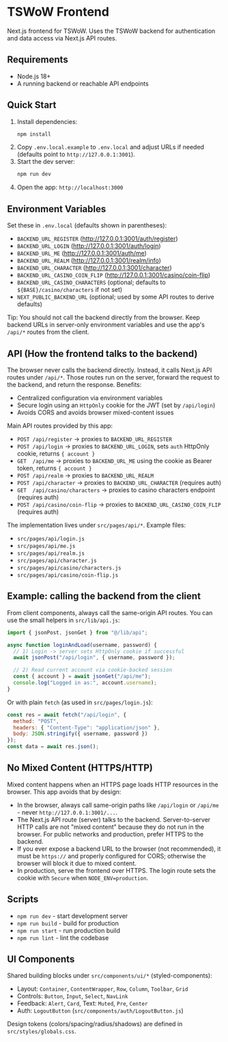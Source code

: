 # TSWoW Frontend

Next.js frontend for TSWoW. Uses the TSWoW backend for authentication and data access via Next.js API routes.

## Requirements

- Node.js 18+
- A running backend or reachable API endpoints

## Quick Start

1. Install dependencies:
   ```bash
   npm install
   ```
2. Copy `.env.local.example` to `.env.local` and adjust URLs if needed (defaults point to `http://127.0.0.1:3001`).
3. Start the dev server:
   ```bash
   npm run dev
   ```
4. Open the app: `http://localhost:3000`

## Environment Variables

Set these in `.env.local` (defaults shown in parentheses):

- `BACKEND_URL_REGISTER` (http://127.0.0.1:3001/auth/register)
- `BACKEND_URL_LOGIN` (http://127.0.0.1:3001/auth/login)
- `BACKEND_URL_ME` (http://127.0.0.1:3001/auth/me)
- `BACKEND_URL_REALM` (http://127.0.0.1:3001/realm/info)
- `BACKEND_URL_CHARACTER` (http://127.0.0.1:3001/character)
- `BACKEND_URL_CASINO_COIN_FLIP` (http://127.0.0.1:3001/casino/coin-flip)
- `BACKEND_URL_CASINO_CHARACTERS` (optional; defaults to `${BASE}/casino/characters` if not set)
- `NEXT_PUBLIC_BACKEND_URL` (optional; used by some API routes to derive defaults)

Tip: You should not call the backend directly from the browser. Keep backend URLs in server-only environment variables and use the app's `/api/*` routes from the client.

## API (How the frontend talks to the backend)

The browser never calls the backend directly. Instead, it calls Next.js API routes under `/api/*`. Those routes run on the server, forward the request to the backend, and return the response. Benefits:

- Centralized configuration via environment variables
- Secure login using an `HttpOnly` cookie for the JWT (set by `/api/login`)
- Avoids CORS and avoids browser mixed-content issues

Main API routes provided by this app:

- `POST /api/register` -> proxies to `BACKEND_URL_REGISTER`
- `POST /api/login` -> proxies to `BACKEND_URL_LOGIN`, sets `auth` HttpOnly cookie, returns `{ account }`
- `GET  /api/me` -> proxies to `BACKEND_URL_ME` using the cookie as Bearer token, returns `{ account }`
- `POST /api/realm` -> proxies to `BACKEND_URL_REALM`
- `POST /api/character` -> proxies to `BACKEND_URL_CHARACTER` (requires auth)
- `GET  /api/casino/characters` -> proxies to casino characters endpoint (requires auth)
- `POST /api/casino/coin-flip` -> proxies to `BACKEND_URL_CASINO_COIN_FLIP` (requires auth)

The implementation lives under `src/pages/api/*`. Example files:

- `src/pages/api/login.js`
- `src/pages/api/me.js`
- `src/pages/api/realm.js`
- `src/pages/api/character.js`
- `src/pages/api/casino/characters.js`
- `src/pages/api/casino/coin-flip.js`

## Example: calling the backend from the client

From client components, always call the same-origin API routes. You can use the small helpers in `src/lib/api.js`:

```js
import { jsonPost, jsonGet } from "@/lib/api";

async function loginAndLoad(username, password) {
  // 1) Login -> server sets HttpOnly cookie if successful
  await jsonPost("/api/login", { username, password });

  // 2) Read current account via cookie-backed session
  const { account } = await jsonGet("/api/me");
  console.log("Logged in as:", account.username);
}
```

Or with plain `fetch` (as used in `src/pages/login.js`):

```js
const res = await fetch("/api/login", {
  method: "POST",
  headers: { "Content-Type": "application/json" },
  body: JSON.stringify({ username, password })
});
const data = await res.json();
```

## No Mixed Content (HTTPS/HTTP)

Mixed content happens when an HTTPS page loads HTTP resources in the browser. This app avoids that by design:

- In the browser, always call same-origin paths like `/api/login` or `/api/me` - never `http://127.0.0.1:3001/...`.
- The Next.js API route (server) talks to the backend. Server-to-server HTTP calls are not "mixed content" because they do not run in the browser. For public networks and production, prefer HTTPS to the backend.
- If you ever expose a backend URL to the browser (not recommended), it must be `https://` and properly configured for CORS; otherwise the browser will block it due to mixed content.
- In production, serve the frontend over HTTPS. The login route sets the cookie with `Secure` when `NODE_ENV=production`.

## Scripts

- `npm run dev` - start development server
- `npm run build` - build for production
- `npm run start` - run production build
- `npm run lint` - lint the codebase

## UI Components

Shared building blocks under `src/components/ui/*` (styled-components):

- Layout: `Container`, `ContentWrapper`, `Row`, `Column`, `Toolbar`, `Grid`
- Controls: `Button`, `Input`, `Select`, `NavLink`
- Feedback: `Alert`, `Card`, Text: `Muted`, `Pre`, `Center`
- Auth: `LogoutButton` (`src/components/auth/LogoutButton.js`)

Design tokens (colors/spacing/radius/shadows) are defined in `src/styles/globals.css`.
